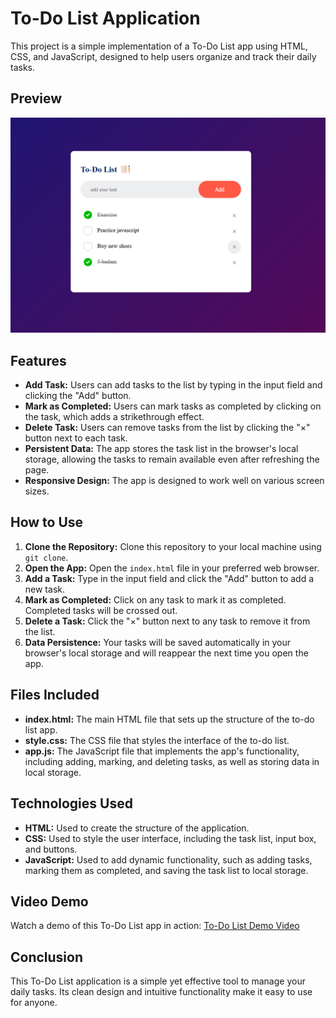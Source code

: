 # To-Do List Application

This project is a simple implementation of a To-Do List app using HTML, CSS, and JavaScript, designed to help users organize and track their daily tasks.

## Preview
![Tic Tac Toe Preview](./images/Screenshot.png)

## Features
- **Add Task:** Users can add tasks to the list by typing in the input field and clicking the "Add" button.
- **Mark as Completed:** Users can mark tasks as completed by clicking on the task, which adds a strikethrough effect.
- **Delete Task:** Users can remove tasks from the list by clicking the "×" button next to each task.
- **Persistent Data:** The app stores the task list in the browser's local storage, allowing the tasks to remain available even after refreshing the page.
- **Responsive Design:** The app is designed to work well on various screen sizes.

## How to Use
1. **Clone the Repository:** Clone this repository to your local machine using `git clone`.
2. **Open the App:** Open the `index.html` file in your preferred web browser.
3. **Add a Task:** Type in the input field and click the "Add" button to add a new task.
4. **Mark as Completed:** Click on any task to mark it as completed. Completed tasks will be crossed out.
5. **Delete a Task:** Click the "×" button next to any task to remove it from the list.
6. **Data Persistence:** Your tasks will be saved automatically in your browser's local storage and will reappear the next time you open the app.

## Files Included
- **index.html:** The main HTML file that sets up the structure of the to-do list app.
- **style.css:** The CSS file that styles the interface of the to-do list.
- **app.js:** The JavaScript file that implements the app's functionality, including adding, marking, and deleting tasks, as well as storing data in local storage.

## Technologies Used
- **HTML:** Used to create the structure of the application.
- **CSS:** Used to style the user interface, including the task list, input box, and buttons.
- **JavaScript:** Used to add dynamic functionality, such as adding tasks, marking them as completed, and saving the task list to local storage.

## Video Demo
Watch a demo of this To-Do List app in action: [To-Do List Demo Video](https://www.youtube.com/watch?v=G0jO8kUrg-I)


## Conclusion
This To-Do List application is a simple yet effective tool to manage your daily tasks. Its clean design and intuitive functionality make it easy to use for anyone.